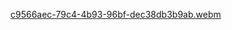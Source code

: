 [c9566aec-79c4-4b93-96bf-dec38db3b9ab.webm](https://github.com/diejdkll/SWING/assets/103114398/5029bc04-003d-4e15-8af5-740e8687253b)
